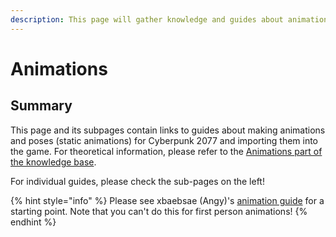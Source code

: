 ```yaml
---
description: This page will gather knowledge and guides about animations.
---
```


# Animations

## Summary

This page and its subpages contain links to guides about making animations and poses (static animations) for Cyberpunk 2077 and importing them into the game. For theoretical information, please refer to the [Animations part of the knowledge base](../../modding-know-how/animations.md).

For individual guides, please check the sub-pages on the left!

{% hint style="info" %}
Please see xbaebsae (Angy)'s [animation guide](https://xbaebsae.jimdofree.com/cyberpunk-2077-tutorials/cp2077-custom-poses-and-animations/) for a starting point. Note that you can't do this for first person animations!
{% endhint %}
